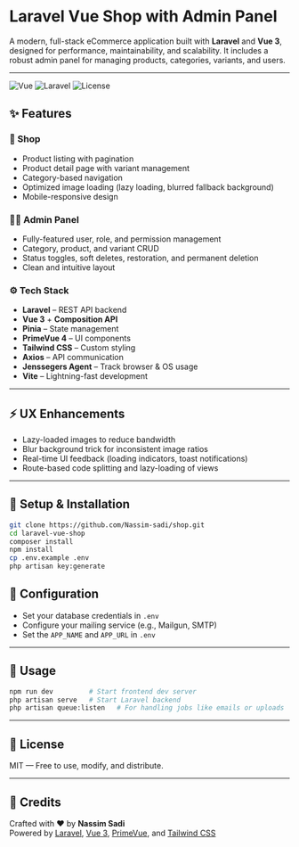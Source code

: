 # Laravel Vue Shop with Admin Panel

A modern, full-stack eCommerce application built with **Laravel** and **Vue 3**, designed for performance, maintainability, and scalability. It includes a robust admin panel for managing products, categories, variants, and users.

---

![Vue](https://img.shields.io/badge/Vue-3.x-42b883?logo=vue.js)
![Laravel](https://img.shields.io/badge/Laravel-10.x-red?logo=laravel)
![License](https://github.com/Nassim-sadi/shop.git)

## ✨ Features

### 🛒 Shop

- Product listing with pagination
- Product detail page with variant management
- Category-based navigation
- Optimized image loading (lazy loading, blurred fallback background)
- Mobile-responsive design

### 🧑‍💼 Admin Panel

- Fully-featured user, role, and permission management
- Category, product, and variant CRUD
- Status toggles, soft deletes, restoration, and permanent deletion
- Clean and intuitive layout

### ⚙️ Tech Stack

- **Laravel** – REST API backend
- **Vue 3** + **Composition API**
- **Pinia** – State management
- **PrimeVue 4** – UI components
- **Tailwind CSS** – Custom styling
- **Axios** – API communication
- **Jenssegers Agent** – Track browser & OS usage
- **Vite** – Lightning-fast development

---

## ⚡ UX Enhancements

- Lazy-loaded images to reduce bandwidth
- Blur background trick for inconsistent image ratios
- Real-time UI feedback (loading indicators, toast notifications)
- Route-based code splitting and lazy-loading of views

---

## 🧩 Setup & Installation

```bash
git clone https://github.com/Nassim-sadi/shop.git
cd laravel-vue-shop
composer install
npm install
cp .env.example .env
php artisan key:generate
```

## 🔧 Configuration

- Set your database credentials in `.env`
- Configure your mailing service (e.g., Mailgun, SMTP)
- Set the `APP_NAME` and `APP_URL` in `.env`

---

## 🚀 Usage

```bash
npm run dev         # Start frontend dev server
php artisan serve   # Start Laravel backend
php artisan queue:listen   # For handling jobs like emails or uploads
```

---

## 📝 License

MIT — Free to use, modify, and distribute.

---

## 🙌 Credits

Crafted with ❤️ by **Nassim Sadi**  
Powered by [Laravel](https://laravel.com), [Vue 3](https://vuejs.org), [PrimeVue](https://primevue.org), and [Tailwind CSS](https://tailwindcss.com)
